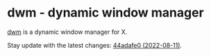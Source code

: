 # dwm - dynamic window manager

[dwm](https://dwm.suckless.org/) is a dynamic window manager for X.

Stay update with the latest changes:
[44adafe0 (2022-08-11)](https://git.suckless.org/dwm/commit/44adafe0069e73aa03a3829d7bb39591cd8b3f1d.html).
